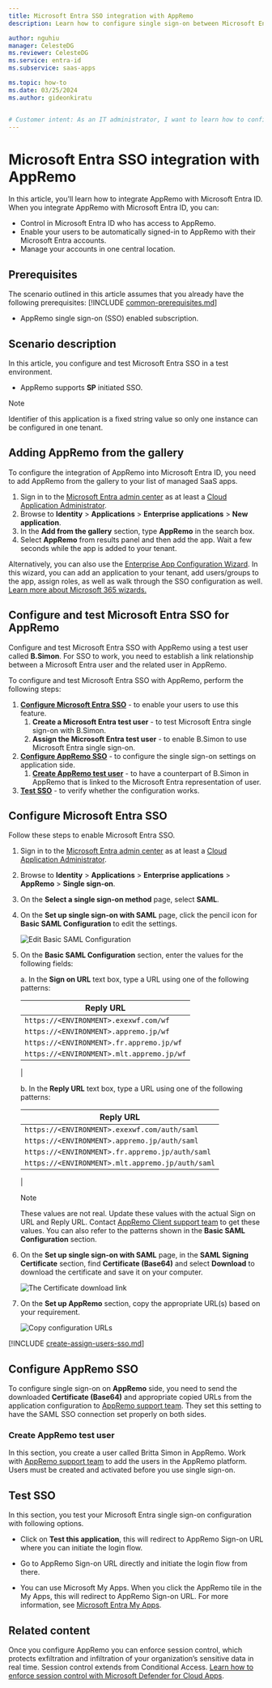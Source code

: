 ```yaml
---
title: Microsoft Entra SSO integration with AppRemo
description: Learn how to configure single sign-on between Microsoft Entra ID and AppRemo.

author: nguhiu
manager: CelesteDG
ms.reviewer: CelesteDG
ms.service: entra-id
ms.subservice: saas-apps

ms.topic: how-to
ms.date: 03/25/2024
ms.author: gideonkiratu


# Customer intent: As an IT administrator, I want to learn how to configure single sign-on between Microsoft Entra ID and AppRemo so that I can control who has access to AppRemo, enable automatic sign-in with Microsoft Entra accounts, and manage my accounts in one central location.
---
```


# Microsoft Entra SSO integration with AppRemo

In this article,  you'll learn how to integrate AppRemo with Microsoft Entra ID. When you integrate AppRemo with Microsoft Entra ID, you can:

* Control in Microsoft Entra ID who has access to AppRemo.
* Enable your users to be automatically signed-in to AppRemo with their Microsoft Entra accounts.
* Manage your accounts in one central location.

## Prerequisites
The scenario outlined in this article assumes that you already have the following prerequisites:
[!INCLUDE [common-prerequisites.md](~/identity/saas-apps/includes/common-prerequisites.md)]
* AppRemo single sign-on (SSO) enabled subscription.

## Scenario description

In this article,  you configure and test Microsoft Entra SSO in a test environment.

* AppRemo supports **SP** initiated SSO.

> [!NOTE]
> Identifier of this application is a fixed string value so only one instance can be configured in one tenant.

## Adding AppRemo from the gallery

To configure the integration of AppRemo into Microsoft Entra ID, you need to add AppRemo from the gallery to your list of managed SaaS apps.

1. Sign in to the [Microsoft Entra admin center](https://entra.microsoft.com) as at least a [Cloud Application Administrator](~/identity/role-based-access-control/permissions-reference.md#cloud-application-administrator).
1. Browse to **Identity** > **Applications** > **Enterprise applications** > **New application**.
1. In the **Add from the gallery** section, type **AppRemo** in the search box.
1. Select **AppRemo** from results panel and then add the app. Wait a few seconds while the app is added to your tenant.

 Alternatively, you can also use the [Enterprise App Configuration Wizard](https://portal.office.com/AdminPortal/home?Q=Docs#/azureadappintegration). In this wizard, you can add an application to your tenant, add users/groups to the app, assign roles, as well as walk through the SSO configuration as well. [Learn more about Microsoft 365 wizards.](/microsoft-365/admin/misc/azure-ad-setup-guides)


<a name='configure-and-test-azure-ad-sso-for-appremo'></a>

## Configure and test Microsoft Entra SSO for AppRemo

Configure and test Microsoft Entra SSO with AppRemo using a test user called **B.Simon**. For SSO to work, you need to establish a link relationship between a Microsoft Entra user and the related user in AppRemo.

To configure and test Microsoft Entra SSO with AppRemo, perform the following steps:

1. **[Configure Microsoft Entra SSO](#configure-azure-ad-sso)** - to enable your users to use this feature.
    1. **Create a Microsoft Entra test user** - to test Microsoft Entra single sign-on with B.Simon.
    1. **Assign the Microsoft Entra test user** - to enable B.Simon to use Microsoft Entra single sign-on.
1. **[Configure AppRemo SSO](#configure-appremo-sso)** - to configure the single sign-on settings on application side.
    1. **[Create AppRemo test user](#create-appremo-test-user)** - to have a counterpart of B.Simon in AppRemo that is linked to the Microsoft Entra representation of user.
1. **[Test SSO](#test-sso)** - to verify whether the configuration works.

<a name='configure-azure-ad-sso'></a>

## Configure Microsoft Entra SSO

Follow these steps to enable Microsoft Entra SSO.

1. Sign in to the [Microsoft Entra admin center](https://entra.microsoft.com) as at least a [Cloud Application Administrator](~/identity/role-based-access-control/permissions-reference.md#cloud-application-administrator).
1. Browse to **Identity** > **Applications** > **Enterprise applications** > **AppRemo** > **Single sign-on**.
1. On the **Select a single sign-on method** page, select **SAML**.
1. On the **Set up single sign-on with SAML** page, click the pencil icon for **Basic SAML Configuration** to edit the settings.

   ![Edit Basic SAML Configuration](common/edit-urls.png)

1. On the **Basic SAML Configuration** section, enter the values for the following fields:

	a. In the **Sign on URL** text box, type a URL using one of the following patterns:

    | Reply URL |
    |------------|
    | `https://<ENVIRONMENT>.exexwf.com/wf`|
    | `https://<ENVIRONMENT>.appremo.jp/wf`|
    | `https://<ENVIRONMENT>.fr.appremo.jp/wf`|
    | `https://<ENVIRONMENT>.mlt.appremo.jp/wf`|
    |

    b. In the **Reply URL** text box, type a URL using one of the following patterns:

    | Reply URL |
    |------------|
    | `https://<ENVIRONMENT>.exexwf.com/auth/saml`|
    | `https://<ENVIRONMENT>.appremo.jp/auth/saml`|
    | `https://<ENVIRONMENT>.fr.appremo.jp/auth/saml`|
    | `https://<ENVIRONMENT>.mlt.appremo.jp/auth/saml`|
    |

	> [!NOTE]
	> These values are not real. Update these values with the actual Sign on URL and Reply URL. Contact [AppRemo Client support team](mailto:AR-support@system-exe.co.jp) to get these values. You can also refer to the patterns shown in the **Basic SAML Configuration** section.

1. On the **Set up single sign-on with SAML** page, in the **SAML Signing Certificate** section,  find **Certificate (Base64)** and select **Download** to download the certificate and save it on your computer.

	![The Certificate download link](common/certificatebase64.png)

1. On the **Set up AppRemo** section, copy the appropriate URL(s) based on your requirement.

	![Copy configuration URLs](common/copy-configuration-urls.png)
<a name='create-an-azure-ad-test-user'></a>

[!INCLUDE [create-assign-users-sso.md](~/identity/saas-apps/includes/create-assign-users-sso.md)]

## Configure AppRemo SSO

To configure single sign-on on **AppRemo** side, you need to send the downloaded **Certificate (Base64)** and appropriate copied URLs from the application configuration to [AppRemo support team](mailto:AR-support@system-exe.co.jp). They set this setting to have the SAML SSO connection set properly on both sides.

### Create AppRemo test user

In this section, you create a user called Britta Simon in AppRemo. Work with [AppRemo support team](mailto:AR-support@system-exe.co.jp) to add the users in the AppRemo platform. Users must be created and activated before you use single sign-on.

## Test SSO 

In this section, you test your Microsoft Entra single sign-on configuration with following options. 

* Click on **Test this application**, this will redirect to AppRemo Sign-on URL where you can initiate the login flow. 

* Go to AppRemo Sign-on URL directly and initiate the login flow from there.

* You can use Microsoft My Apps. When you click the AppRemo tile in the My Apps, this will redirect to AppRemo Sign-on URL. For more information, see [Microsoft Entra My Apps](/azure/active-directory/manage-apps/end-user-experiences#azure-ad-my-apps).


## Related content

Once you configure AppRemo you can enforce session control, which protects exfiltration and infiltration of your organization’s sensitive data in real time. Session control extends from Conditional Access. [Learn how to enforce session control with Microsoft Defender for Cloud Apps](/cloud-app-security/proxy-deployment-aad).
